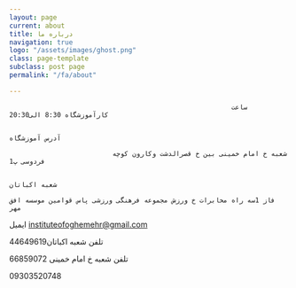 ```yaml
---
layout: page
current: about
title: درباره ما
navigation: true
logo: "/assets/images/ghost.png"
class: page-template
subclass: post page
permalink: "/fa/about"

---
```

                                                            ساعت کارآموزشگاه 8:30 الی20:30  
    
                                                                                     آدرس آموزشگاه
    
                              شعبه خ امام خمینی بین خ قصرالدشت وکارون کوچه فردوسی پ1                                                                                           
    
                                                                                         شعبه اکباتان
    
    فاز 1سه راه مخابرات خ ورزش مجموعه فرهنگی ورزشی پاس قوامین موسسه افق مهر                                                                        

ایمیل instituteofoghemehr@gmail.com

تلفن شعبه اکباتان44649619

تلفن شعبه خ امام خمینی 66859072

09303520748